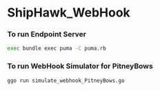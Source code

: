 # ShipHawk_WebHook


### To run Endpoint Server

```sh
exec bundle exec puma -C puma.rb
```

### To run WebHook Simulator for PitneyBows

```sh
ggo run simulate_webhook_PitneyBows.go
```
